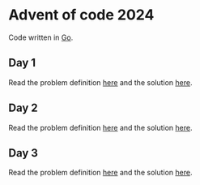 # Advent of code 2024

Code written in [Go](https://go.dev/).

## Day 1

Read the problem definition [here](aoc/day01/day01.md) and the solution [here](aoc/day01/main.go).

## Day 2

Read the problem definition [here](aoc/day02/day02.md) and the solution [here](aoc/day02/main.go).

## Day 3

Read the problem definition [here](aoc/day03/day03.md) and the solution [here](aoc/day03/main.go).
